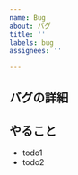 ```yaml
---
name: Bug
about: バグ
title: ''
labels: bug
assignees: ''

---
```


## バグの詳細

## やること

- todo1
- todo2
